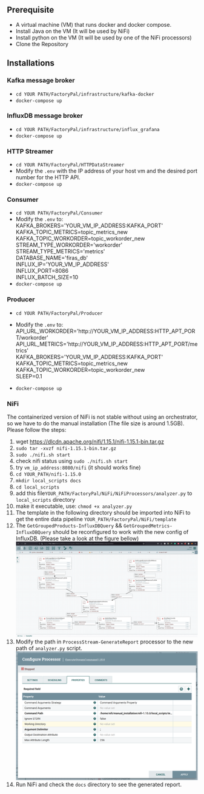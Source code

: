 ## Prerequisite
- A virtual machine (VM) that runs docker and docker compose. 
- Install Java on the VM (It will be used by NiFi)
- Install python on the VM (It will be used by one of the NiFi processors)
- Clone the Repository

## Installations 

### Kafka message broker 
- `cd YOUR PATH/FactoryPal/infrastructure/kafka-docker`
- `docker-compose up`

### InfluxDB message broker 
- `cd YOUR PATH/FactoryPal/infrastructure/influx_grafana`
- `docker-compose up`

### HTTP Streamer 
- `cd YOUR PATH/FactoryPal/HTTPDataStreamer`
- Modify the `.env` with the IP address of your host vm and the desired port number for the HTTP API. 
- `docker-compose up`

### Consumer 
- `cd YOUR PATH/FactoryPal/Consumer`
- Modify the `.env`  to:<br />
	KAFKA_BROKERS='YOUR_VM_IP_ADDRESS:KAFKA_PORT'<br /> 
	KAFKA_TOPIC_METRICS=topic_metrics_new <br />
	KAFKA_TOPIC_WORKORDER=topic_workorder_new <br />
	STREAM_TYPE_WORKORDER='workorder'<br />
	STREAM_TYPE_METRICS='metrics'<br />
	DATABASE_NAME='firas_db'<br />
	INFLUX_IP='YOUR_VM_IP_ADDRESS'<br />
	INFLUX_PORT=8086<br />
	INFLUX_BATCH_SIZE=10<br />
- `docker-compose up`

### Producer 
- `cd YOUR PATH/FactoryPal/Producer`
- Modify the `.env`  to:<br />
   API_URL_WORKORDER='http://YOUR_VM_IP_ADDRESS:HTTP_APT_PORT/workorder'<br />
	API_URL_METRICS='http://YOUR_VM_IP_ADDRESS:HTTP_APT_PORT/metrics'<br />
	KAFKA_BROKERS='YOUR_VM_IP_ADDRESS:KAFKA_PORT'<br />
	KAFKA_TOPIC_METRICS=topic_metrics_new<br />
	KAFKA_TOPIC_WORKORDER=topic_workorder_new<br />
	SLEEP=0.1
	
- `docker-compose up`


### NiFi 
The containerized version of NiFi is not stable without using an orchestrator, so we have to do the manual installation (The file size is around 1.5GB). Please follow the steps:
1. wget https://dlcdn.apache.org/nifi/1.15.1/nifi-1.15.1-bin.tar.gz
2. `sudo tar -xvzf nifi-1.15.1-bin.tar.gz`
3. `sudo ./nifi.sh start`
4. check nifi status using `sudo ./nifi.sh start`
5. try `vm_ip_address:8080/nifi` (it should works fine)
6. `cd YOUR_PATH/nifi-1.15.0`
7. `mkdir local_scripts docs`
8. `cd local_scripts`
9. add this file`YOUR_PATH/FactoryPal/NiFi/NiFiProcessors/analyzer.py` to `local_scripts` directory
10. make it executable, use: `chmod +x analyzer.py`
11. The template in the following directory should be imported into NiFi to get the entire data pipeline `YOUR_PATH/FactoryPal/NiFi/template`
12. The `GetGroupedProducts-InfluxDBQuery` && `GetGroupedMetrics-InfluxDBQuery` should be reconfigured to work with the new config of InfluxDB. (Please take a look at the figure bellow)
![alt text](https://github.com/FShamasneh/FactoryPal/blob/main/images/4.png)
13. Modify the path in `ProcessStream-GenerateReport` processor to the new path of `analyzer.py` script. 
![alt text](https://github.com/FShamasneh/FactoryPal/blob/main/images/8.png)
14. Run NiFi and check the `docs` directory to see the generated report.
